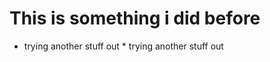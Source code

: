 # This is something i did before

* trying another stuff out                * trying another stuff out                